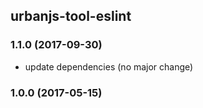 ## urbanjs-tool-eslint

### 1.1.0 (2017-09-30)
- update dependencies (no major change)

### 1.0.0 (2017-05-15)
